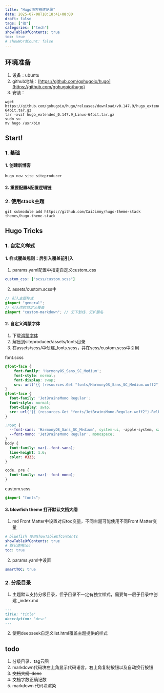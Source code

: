 ```yaml
---
title: "Hugo博客搭建记录"
date: 2025-07-08T10:18:41+08:00
draft: false
tags: ["技"]
categories: ["tech"]
showTableOfContents: true
toc: true
# showWordCount: false
---
```


## 环境准备
1. 设备：ubuntu
2. github地址：[https://github.com/gohugoio/hugo](https://github.com/gohugoio/hugo)
3. 安装：
```shell linenums="1"
wget https://github.com/gohugoio/hugo/releases/download/v0.147.9/hugo_extended_0.147.9_Linux-64bit.tar.gz
tar -xvzf hugo_extended_0.147.9_Linux-64bit.tar.gz
sudo su
mv hugo /usr/bin
```
## Start!
### 1. 基础
#### 1. 创建新博客
```shell
hugo new site siteproducer
```
#### 2. 重要配置&配置逻辑链

### 2. 使用stack主题
```shell
git submodule add https://github.com/CaiJimmy/hugo-theme-stack themes/hugo-theme-stack
```


## Hugo Tricks
### 1. 自定义样式
#### 1. 样式覆盖规则：后引入覆盖前引入
1. params.yaml配置中指定自定义custom_css
```yaml
custom_css: ["scss/custom.scss"]
```
2. assets/custom.scss中
```scss
// 引入主题样式
@import "general";
// 引入你的自定义覆盖
@import "custom-markdown"; // 无下划线、无扩展名
```
#### 2. 自定义鸿蒙字体
1. 下载[鸿蒙字体](https://github.com/Irithys/cdn/tree/master/src/fonts?ref=irithys.com)
2. 解压到siteproducer/assets/fonts目录
3. 在assets/scss/中创建_fonts.scss，并在scss/custom.scss中引用

font.scss
```scss
@font-face {
    font-family: 'HarmonyOS_Sans_SC_Medium';
    font-style: normal;
    font-display: swap;
    src: url('{{ (resources.Get "fonts/HarmonyOS_Sans_SC_Medium.woff2").RelPermalink }}') format('woff2');
}
@font-face {
  font-family: 'JetBrainsMono Regular';
  font-style: normal;
  font-display: swap;
  src: url('{{ (resources.Get "fonts/JetBrainsMono-Regular.woff2").RelPermalink }}') format('woff2');
}

:root {
  --font-sans: 'HarmonyOS_Sans_SC_Medium', system-ui, -apple-system, sans-serif;
  --font-mono: 'JetBrainsMono Regular', monospace;
}
body {
  font-family: var(--font-sans);
  line-height: 1.6;
  color: #333;
}

code, pre {
  font-family: var(--font-mono);
}

```
custom.scss
```scss
@import "fonts";
```
#### 3. blowfish theme 打开默认文档大纲
1. md Front Matter中设置对应toc变量，不同主题可能使用不同Front Matter变量
```yaml
# bluefish 使用showTableOfContents
showTableOfContents: true
# 默认使用toc
toc: true
```
2. params.yaml中设置
```yaml
smartTOC: true
```
### 2. 分级目录
1. 主题默认支持分级目录，但子目录不一定有独立样式，需要每一层子目录中创建
_index.md
```markdown
---
title: "title"
description: "desc"
---
```
2. 使用deepseek自定义list.html覆盖主题提供的样式

## todo
1. 分级目录、tag云图
2. markdown代码块左上角显示代码语言，右上角复制按钮以及自动换行按钮
3. ~~文档大纲-done~~
1. 文档字数正确记数
1. markdown 代码块渲染
